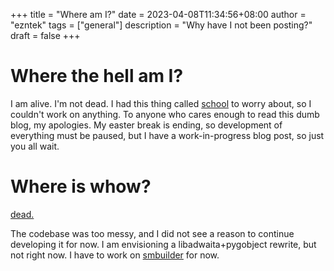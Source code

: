 +++
title = "Where am I?"
date = 2023-04-08T11:34:56+08:00
author = "ezntek"
tags = ["general"]
description = "Why have I not been posting?"
draft = false
+++

# Where the hell am I?

I am alive. I'm not dead. I had this thing called [school](https://ofs.edu.sg) to worry about, so I couldn't work on anything. To anyone who cares enough to read this dumb blog, my apologies. My easter break is ending, so development of everything must be paused, but I have a work-in-progress blog post, so just you all wait.

# Where is whow?

[dead.](https://github.com/ezntek/whow)

The codebase was too messy, and I did not see a reason to continue developing it for now. I am envisioning a libadwaita+pygobject rewrite, but not right now. I have to work on [smbuilder](https://github.com/ezntek/smbuilder) for now.